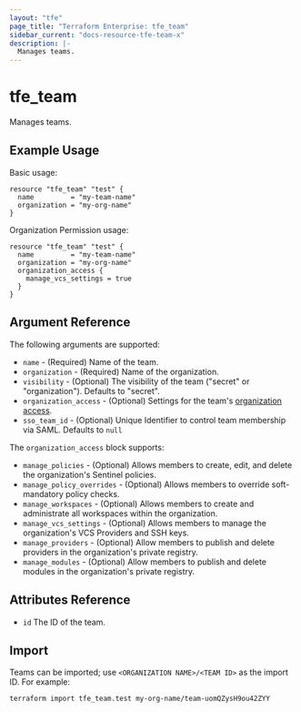 ```yaml
---
layout: "tfe"
page_title: "Terraform Enterprise: tfe_team"
sidebar_current: "docs-resource-tfe-team-x"
description: |-
  Manages teams.
---
```


# tfe_team

Manages teams.

## Example Usage

Basic usage:

```hcl
resource "tfe_team" "test" {
  name         = "my-team-name"
  organization = "my-org-name"
}
```

Organization Permission usage:

```hcl
resource "tfe_team" "test" {
  name         = "my-team-name"
  organization = "my-org-name"
  organization_access {
    manage_vcs_settings = true
  }
}
```

## Argument Reference

The following arguments are supported:

* `name` - (Required) Name of the team.
* `organization` - (Required) Name of the organization.
* `visibility` - (Optional) The visibility of the team ("secret" or "organization"). Defaults to "secret".
* `organization_access` - (Optional) Settings for the team's [organization access](https://www.terraform.io/docs/cloud/users-teams-organizations/permissions.html#organization-level-permissions).
* `sso_team_id` - (Optional) Unique Identifier to control team membership via SAML. Defaults to `null`

The `organization_access` block supports:

* `manage_policies` - (Optional) Allows members to create, edit, and delete the organization's Sentinel policies.
* `manage_policy_overrides` - (Optional) Allows members to override soft-mandatory policy checks.
* `manage_workspaces` - (Optional) Allows members to create and administrate all workspaces within the organization.
* `manage_vcs_settings` - (Optional) Allows members to manage the organization's VCS Providers and SSH keys.
* `manage_providers` - (Optional) Allow members to publish and delete providers in the organization's private registry.
* `manage_modules` - (Optional) Allow members to publish and delete modules in the organization's private registry.

## Attributes Reference

* `id` The ID of the team.

## Import

Teams can be imported; use `<ORGANIZATION NAME>/<TEAM ID>` as the import ID. For
example:

```shell
terraform import tfe_team.test my-org-name/team-uomQZysH9ou42ZYY
```
